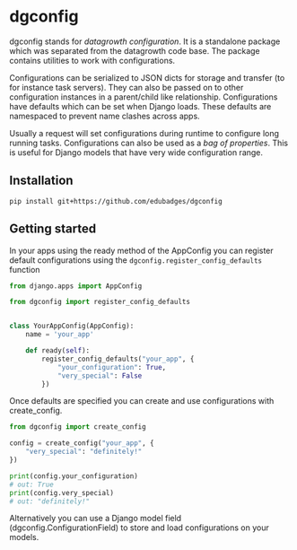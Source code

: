 dgconfig
========

dgconfig stands for *datagrowth configuration*. 
It is a standalone package which was separated from the datagrowth code base. 
The package contains utilities to work with configurations.

Configurations can be serialized to JSON dicts for storage and transfer (to for instance task servers).
They can also be passed on to other configuration instances in a parent/child like relationship.
Configurations have defaults which can be set when Django loads.
These defaults are namespaced to prevent name clashes across apps. 

Usually a request will set configurations during runtime to configure long running tasks.
Configurations can also be used as a *bag of properties*. 
This is useful for Django models that have very wide configuration range.  


Installation
------------  

```
pip install git+https://github.com/edubadges/dgconfig
```


Getting started
---------------

In your apps using the ready method of the AppConfig you can register default configurations
using the ```dgconfig.register_config_defaults``` function


```python
from django.apps import AppConfig

from dgconfig import register_config_defaults


class YourAppConfig(AppConfig):
    name = 'your_app'

    def ready(self):
        register_config_defaults("your_app", {
            "your_configuration": True,
            "very_special": False
        })
```

Once defaults are specified you can create and use configurations with create_config.

```python
from dgconfig import create_config

config = create_config("your_app", {
    "very_special": "definitely!"
})

print(config.your_configuration)  
# out: True 
print(config.very_special)        
# out: "definitely!"
```

Alternatively you can use a Django model field (dgconfig.ConfigurationField) to store and 
load configurations on your models. 
